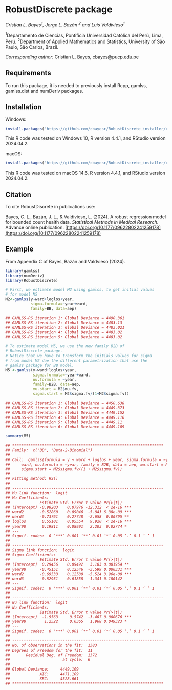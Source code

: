 # RobustDiscrete package

*Cristian L. Bayes<sup>1</sup>, Jorge L. Bazán <sup>2</sup> and Luis Valdivieso<sup>1</sup>*

<sup>1</sup>Departamento de Ciencias, Pontificia Universidad Católica del Perú, Lima, Perú.
<sup>2</sup>Department of Applied Mathematics and Statistics, University of São Paulo, São Carlos, Brazil.

*Corresponding author:* Cristian L. Bayes, cbayes@pucp.edu.pe

## Requirements

To run this package, it is needed to previously install Rcpp, gamlss, gamlss.dist and numDeriv packages. 

## Installation

Windows:
```r
install.packages("https://github.com/cbayesr/RobustDiscrete_installer/raw/main/RobustDiscrete_0.1.0.zip")
```
This R code was tested on Windows 10, R version 4.4.1, and RStudio version 2024.04.2.

macOS:
```r
install.packages("https://github.com/cbayesr/RobustDiscrete_installer/raw/main/RobustDiscrete_0.1.0.tar.gz",repos=NULL,type="source")
```
This R code was tested on macOS 14.6, R version 4.4.1, and RStudio version 2024.04.2.

## Citation

To cite RobustDiscrete in publications use:

Bayes, C. L., Bazán, J. L., & Valdivieso, L. (2024). A robust regression model for bounded count health data. *Statistical Methods in Medical Research*. Advance online publication. [https://doi.org/10.1177/09622802241259178](https://doi.org/10.1177/09622802241259178)

## Example

From Appendix C of Bayes, Bazán and Valdvieso (2024).

```r
library(gamlss)
library(numDeriv)
library(RobustDiscrete)

# First, we estimate model M2 using gamlss, to get initial values
# for model M5
M2<-gamlss(y~ward+loglos+year,
           sigma.formula=~year+ward,
           family=BB, data=aep)

## GAMLSS-RS iteration 1: Global Deviance = 4490.361 
## GAMLSS-RS iteration 2: Global Deviance = 4483.13 
## GAMLSS-RS iteration 3: Global Deviance = 4483.021 
## GAMLSS-RS iteration 4: Global Deviance = 4483.02 
## GAMLSS-RS iteration 5: Global Deviance = 4483.02 

# To estimate model M5, we use the new family B2B of
# RobustDiscrete package.
# Notice that we have to transform the initials values for sigma
# from model M2 due the different parametrization that use the
# gamlss package for BB model.
M5 <-gamlss(y~ward+loglos+year,
            sigma.formula=~year+ward,
            nu.formula = ~year,
            family=B2B, data=aep,
            mu.start = M2$mu.fv,
            sigma.start = M2$sigma.fv/(1+M2$sigma.fv))

## GAMLSS-RS iteration 1: Global Deviance = 4450.638 
## GAMLSS-RS iteration 2: Global Deviance = 4449.373 
## GAMLSS-RS iteration 3: Global Deviance = 4449.152 
## GAMLSS-RS iteration 4: Global Deviance = 4449.116 
## GAMLSS-RS iteration 5: Global Deviance = 4449.11 
## GAMLSS-RS iteration 6: Global Deviance = 4449.109 

summary(M5)

## ******************************************************************
## Family:  c("BB", "Beta-2-Binomial") 
## 
## Call:  gamlss(formula = y ~ ward + loglos + year, sigma.formula = ~year +  
##     ward, nu.formula = ~year, family = B2B, data = aep, mu.start = M2$mu.fv,  
##     sigma.start = M2$sigma.fv/(1 + M2$sigma.fv)) 
## 
## Fitting method: RS() 
## 
## ------------------------------------------------------------------
## Mu link function:  logit
## Mu Coefficients:
##             Estimate Std. Error t value Pr(>|t|)    
## (Intercept) -0.98203    0.07976 -12.312  < 2e-16 ***
## ward2       -0.52860    0.09046  -5.843 6.38e-09 ***
## ward3       -0.73761    0.27748  -2.658  0.00795 ** 
## loglos       0.55101    0.05554   9.920  < 2e-16 ***
## year90       0.19811    0.08991   2.203  0.02774 *  
## ---
## Signif. codes:  0 ‘***’ 0.001 ‘**’ 0.01 ‘*’ 0.05 ‘.’ 0.1 ‘ ’ 1
## 
## ------------------------------------------------------------------
## Sigma link function:  logit
## Sigma Coefficients:
##             Estimate Std. Error t value Pr(>|t|)    
## (Intercept)  0.29456    0.09492   3.103 0.001954 ** 
## year90      -0.45151    0.12546  -3.599 0.000331 ***
## ward2       -0.69533    0.12588  -5.524 3.96e-08 ***
## ward3       -0.82951    0.61858  -1.341 0.180142    
## ---
## Signif. codes:  0 ‘***’ 0.001 ‘**’ 0.01 ‘*’ 0.05 ‘.’ 0.1 ‘ ’ 1
## 
## ------------------------------------------------------------------
## Nu link function:  logit 
## Nu Coefficients:
##             Estimate Std. Error t value Pr(>|t|)    
## (Intercept)  -1.9563     0.5742  -3.407 0.000676 ***
## year90        1.2522     0.6365   1.968 0.049323 *  
## ---
## Signif. codes:  0 ‘***’ 0.001 ‘**’ 0.01 ‘*’ 0.05 ‘.’ 0.1 ‘ ’ 1
## 
## ------------------------------------------------------------------
## No. of observations in the fit:  1383 
## Degrees of Freedom for the fit:  11
##       Residual Deg. of Freedom:  1372 
##                       at cycle:  6 
##  
## Global Deviance:     4449.109 
##             AIC:     4471.109 
##             SBC:     4528.661 
## ******************************************************************
```


